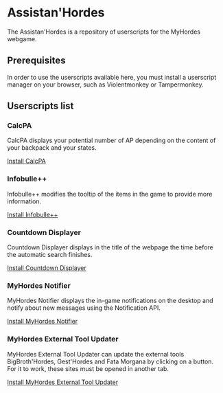 # Assistan'Hordes

The Assistan'Hordes is a repository of userscripts for the MyHordes webgame.

## Prerequisites

In order to use the userscripts available here, you must install a userscript
manager on your browser, such as Violentmonkey or Tampermonkey.

## Userscripts list

### CalcPA

CalcPA displays your potential number of AP depending on the content of your
backpack and your states.

[Install CalcPA](/LcsTen/assistanhordes/raw/master/calcpa_myhordes.user.js)

### Infobulle++

Infobulle++ modifies the tooltip of the items in the game to provide more
information.

[Install Infobulle++](/LcsTen/assistanhordes/raw/master/infobullepp_myhordes.user.js)

### Countdown Displayer

Countdown Displayer displays in the title of the webpage the time before the
automatic search finishes.

[Install Countdown Displayer](/LcsTen/assistanhordes/raw/master/countdown_display.user.js)

### MyHordes Notifier

MyHordes Notifier displays the in-game notifications on the desktop and notify
about new messages using the Notification API.

[Install MyHordes Notifier](/LcsTen/assistanhordes/raw/master/myhordes_notifier.user.js)

### MyHordes External Tool Updater

MyHordes External Tool Updater can update the external tools BigBroth'Hordes,
Gest'Hordes and Fata Morgana by clicking on a button. For it to work, these
sites must be opened in another tab.

[Install MyHordes External Tool Updater](/LcsTen/assistanhordes/raw/master/myhordes_external_tool_updater.user.js)
